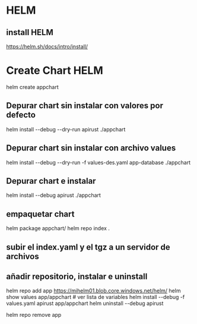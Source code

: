 # HELM

## install HELM
https://helm.sh/docs/intro/install/

# Create Chart HELM
helm create appchart

## Depurar chart sin instalar con valores por defecto
helm install --debug --dry-run apirust ./appchart

## Depurar chart sin instalar con archivo values
helm install --debug --dry-run  -f values-des.yaml app-database ./appchart

## Depurar chart e instalar
helm install --debug apirust ./appchart


## empaquetar chart
helm package appchart/
helm repo index .
## subir el index.yaml y el tgz a un servidor de archivos
## añadir repositorio, instalar e uninstall
helm repo add app https://mihelm01.blob.core.windows.net/helm/
helm show values app/appchart # ver lista de variables
helm install --debug -f values.yaml apirust app/appchart
helm uninstall --debug  apirust

helm repo remove app


